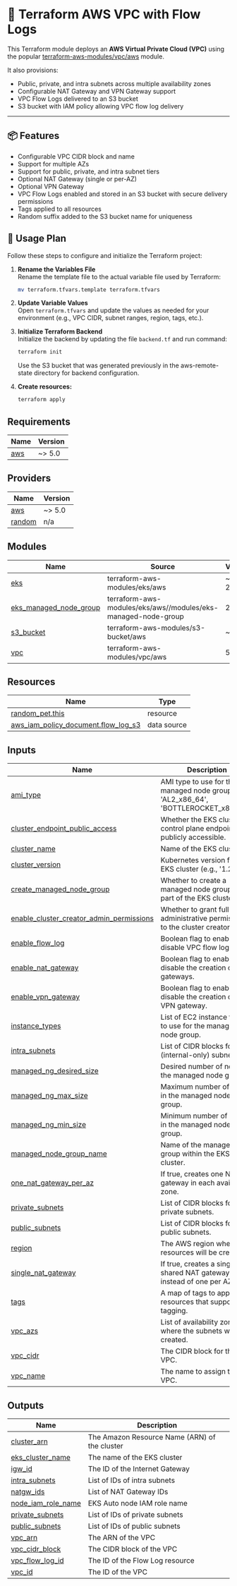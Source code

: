 # 🚀 Terraform AWS VPC with Flow Logs

This Terraform module deploys an **AWS Virtual Private Cloud (VPC)** using the popular [terraform-aws-modules/vpc/aws](https://github.com/terraform-aws-modules/terraform-aws-vpc) module.

It also provisions:

- Public, private, and intra subnets across multiple availability zones
- Configurable NAT Gateway and VPN Gateway support
- VPC Flow Logs delivered to an S3 bucket
- S3 bucket with IAM policy allowing VPC flow log delivery

---

## 📦 Features

- Configurable VPC CIDR block and name
- Support for multiple AZs
- Support for public, private, and intra subnet tiers
- Optional NAT Gateway (single or per-AZ)
- Optional VPN Gateway
- VPC Flow Logs enabled and stored in an S3 bucket with secure delivery permissions
- Tags applied to all resources
- Random suffix added to the S3 bucket name for uniqueness

## 🧪 Usage Plan

Follow these steps to configure and initialize the Terraform project:

1. **Rename the Variables File**  
   Rename the template file to the actual variable file used by Terraform:

   ```bash
   mv terraform.tfvars.template terraform.tfvars
   ```

2. **Update Variable Values**  
   Open `terraform.tfvars` and update the values as needed for your environment (e.g., VPC CIDR, subnet ranges, region, tags, etc.).

3. **Initialize Terraform Backend**  
    Initialize the backend by updating the file `backend.tf` and run command:
   ```bash
   terraform init
   ```
      Use the S3 bucket that was generated previously in the aws-remote-state directory for backend configuration.

4. **Create resources:**  
   ```bash
   terraform apply
   ```



<!-- BEGINNING OF PRE-COMMIT-TERRAFORM DOCS HOOK -->
## Requirements

| Name | Version |
|------|---------|
| <a name="requirement_aws"></a> [aws](#requirement\_aws) | ~> 5.0 |

## Providers

| Name | Version |
|------|---------|
| <a name="provider_aws"></a> [aws](#provider\_aws) | ~> 5.0 |
| <a name="provider_random"></a> [random](#provider\_random) | n/a |

## Modules

| Name | Source | Version |
|------|--------|---------|
| <a name="module_eks"></a> [eks](#module\_eks) | terraform-aws-modules/eks/aws | ~> 20.31 |
| <a name="module_eks_managed_node_group"></a> [eks\_managed\_node\_group](#module\_eks\_managed\_node\_group) | terraform-aws-modules/eks/aws//modules/eks-managed-node-group | 20.37.1 |
| <a name="module_s3_bucket"></a> [s3\_bucket](#module\_s3\_bucket) | terraform-aws-modules/s3-bucket/aws | ~> 3.0 |
| <a name="module_vpc"></a> [vpc](#module\_vpc) | terraform-aws-modules/vpc/aws | 5.21.0 |

## Resources

| Name | Type |
|------|------|
| [random_pet.this](https://registry.terraform.io/providers/hashicorp/random/latest/docs/resources/pet) | resource |
| [aws_iam_policy_document.flow_log_s3](https://registry.terraform.io/providers/hashicorp/aws/latest/docs/data-sources/iam_policy_document) | data source |

## Inputs

| Name | Description | Type | Default | Required |
|------|-------------|------|---------|:--------:|
| <a name="input_ami_type"></a> [ami\_type](#input\_ami\_type) | AMI type to use for the managed node group (e.g., 'AL2\_x86\_64', 'BOTTLEROCKET\_x86\_64'). | `string` | n/a | yes |
| <a name="input_cluster_endpoint_public_access"></a> [cluster\_endpoint\_public\_access](#input\_cluster\_endpoint\_public\_access) | Whether the EKS cluster control plane endpoint is publicly accessible. | `bool` | n/a | yes |
| <a name="input_cluster_name"></a> [cluster\_name](#input\_cluster\_name) | Name of the EKS cluster. | `string` | n/a | yes |
| <a name="input_cluster_version"></a> [cluster\_version](#input\_cluster\_version) | Kubernetes version for the EKS cluster (e.g., '1.29'). | `string` | n/a | yes |
| <a name="input_create_managed_node_group"></a> [create\_managed\_node\_group](#input\_create\_managed\_node\_group) | Whether to create a managed node group as part of the EKS cluster. | `bool` | n/a | yes |
| <a name="input_enable_cluster_creator_admin_permissions"></a> [enable\_cluster\_creator\_admin\_permissions](#input\_enable\_cluster\_creator\_admin\_permissions) | Whether to grant full administrative permissions to the cluster creator. | `bool` | n/a | yes |
| <a name="input_enable_flow_log"></a> [enable\_flow\_log](#input\_enable\_flow\_log) | Boolean flag to enable or disable VPC flow logs. | `bool` | n/a | yes |
| <a name="input_enable_nat_gateway"></a> [enable\_nat\_gateway](#input\_enable\_nat\_gateway) | Boolean flag to enable or disable the creation of NAT gateways. | `bool` | n/a | yes |
| <a name="input_enable_vpn_gateway"></a> [enable\_vpn\_gateway](#input\_enable\_vpn\_gateway) | Boolean flag to enable or disable the creation of a VPN gateway. | `bool` | n/a | yes |
| <a name="input_instance_types"></a> [instance\_types](#input\_instance\_types) | List of EC2 instance types to use for the managed node group. | `list(string)` | n/a | yes |
| <a name="input_intra_subnets"></a> [intra\_subnets](#input\_intra\_subnets) | List of CIDR blocks for intra (internal-only) subnets. | `list(string)` | n/a | yes |
| <a name="input_managed_ng_desired_size"></a> [managed\_ng\_desired\_size](#input\_managed\_ng\_desired\_size) | Desired number of nodes in the managed node group. | `number` | n/a | yes |
| <a name="input_managed_ng_max_size"></a> [managed\_ng\_max\_size](#input\_managed\_ng\_max\_size) | Maximum number of nodes in the managed node group. | `number` | n/a | yes |
| <a name="input_managed_ng_min_size"></a> [managed\_ng\_min\_size](#input\_managed\_ng\_min\_size) | Minimum number of nodes in the managed node group. | `number` | n/a | yes |
| <a name="input_managed_node_group_name"></a> [managed\_node\_group\_name](#input\_managed\_node\_group\_name) | Name of the managed node group within the EKS cluster. | `string` | n/a | yes |
| <a name="input_one_nat_gateway_per_az"></a> [one\_nat\_gateway\_per\_az](#input\_one\_nat\_gateway\_per\_az) | If true, creates one NAT gateway in each availability zone. | `bool` | n/a | yes |
| <a name="input_private_subnets"></a> [private\_subnets](#input\_private\_subnets) | List of CIDR blocks for the private subnets. | `list(string)` | n/a | yes |
| <a name="input_public_subnets"></a> [public\_subnets](#input\_public\_subnets) | List of CIDR blocks for the public subnets. | `list(string)` | n/a | yes |
| <a name="input_region"></a> [region](#input\_region) | The AWS region where resources will be created. | `string` | n/a | yes |
| <a name="input_single_nat_gateway"></a> [single\_nat\_gateway](#input\_single\_nat\_gateway) | If true, creates a single shared NAT gateway instead of one per AZ. | `bool` | n/a | yes |
| <a name="input_tags"></a> [tags](#input\_tags) | A map of tags to apply to all resources that support tagging. | `map(string)` | n/a | yes |
| <a name="input_vpc_azs"></a> [vpc\_azs](#input\_vpc\_azs) | List of availability zones where the subnets will be created. | `list(string)` | n/a | yes |
| <a name="input_vpc_cidr"></a> [vpc\_cidr](#input\_vpc\_cidr) | The CIDR block for the VPC. | `string` | n/a | yes |
| <a name="input_vpc_name"></a> [vpc\_name](#input\_vpc\_name) | The name to assign to the VPC. | `string` | n/a | yes |

## Outputs

| Name | Description |
|------|-------------|
| <a name="output_cluster_arn"></a> [cluster\_arn](#output\_cluster\_arn) | The Amazon Resource Name (ARN) of the cluster |
| <a name="output_eks_cluster_name"></a> [eks\_cluster\_name](#output\_eks\_cluster\_name) | The name of the EKS cluster |
| <a name="output_igw_id"></a> [igw\_id](#output\_igw\_id) | The ID of the Internet Gateway |
| <a name="output_intra_subnets"></a> [intra\_subnets](#output\_intra\_subnets) | List of IDs of intra subnets |
| <a name="output_natgw_ids"></a> [natgw\_ids](#output\_natgw\_ids) | List of NAT Gateway IDs |
| <a name="output_node_iam_role_name"></a> [node\_iam\_role\_name](#output\_node\_iam\_role\_name) | EKS Auto node IAM role name |
| <a name="output_private_subnets"></a> [private\_subnets](#output\_private\_subnets) | List of IDs of private subnets |
| <a name="output_public_subnets"></a> [public\_subnets](#output\_public\_subnets) | List of IDs of public subnets |
| <a name="output_vpc_arn"></a> [vpc\_arn](#output\_vpc\_arn) | The ARN of the VPC |
| <a name="output_vpc_cidr_block"></a> [vpc\_cidr\_block](#output\_vpc\_cidr\_block) | The CIDR block of the VPC |
| <a name="output_vpc_flow_log_id"></a> [vpc\_flow\_log\_id](#output\_vpc\_flow\_log\_id) | The ID of the Flow Log resource |
| <a name="output_vpc_id"></a> [vpc\_id](#output\_vpc\_id) | The ID of the VPC |
<!-- END OF PRE-COMMIT-TERRAFORM DOCS HOOK -->
